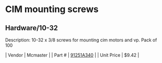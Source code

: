 # CIM mounting screws
## Hardware/10-32
Description: 	10-32 x 3/8 screws for mounting cim motors and vp. Pack of 100 

| Vendor | Mcmaster | 
| Part # | [91251A340](http://www.mcmaster.com/) | 
| Unit Price | $9.42 | 
